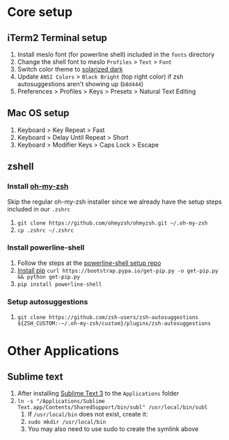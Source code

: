 # Core setup
## iTerm2 Terminal setup
1. Install meslo font (for powerline shell) included in the `fonts` directory
1. Change the shell font to meslo `Profiles` > `Text` > `Font`
1. Switch color theme to [solarized dark](https://github.com/altercation/solarized/tree/master/iterm2-colors-solarized)
1. Update `ANSI Colors` > `Black Bright` (top right color) if zsh autosuggestions aren't showing up (`b8d444`)
1. Preferences > Profiles > Keys > Presets > Natural Text Editing

## Mac OS setup
1. Keyboard > Key Repeat > Fast
1. Keyboard > Delay Until Repeat > Short
1. Keyboard > Modifier Keys > Caps Lock > Escape

## zshell
### Install [oh-my-zsh](https://ohmyz.sh/)
Skip the regular oh-my-zsh installer since we already have the setup steps included in our `.zshrc`

1. `git clone https://github.com/ohmyzsh/ohmyzsh.git ~/.oh-my-zsh`
2. `cp .zshrc ~/.zshrc`

### Install powerline-shell
1. Follow the steps at the [powerline-shell setup repo](https://github.com/b-ryan/powerline-shell#setup)
1. [Install pip](https://pip.pypa.io/en/stable/installing/) `curl https://bootstrap.pypa.io/get-pip.py -o get-pip.py && python get-pip.py`
1. `pip install powerline-shell`

### Setup autosuggestions
1.  `git clone https://github.com/zsh-users/zsh-autosuggestions ${ZSH_CUSTOM:-~/.oh-my-zsh/custom}/plugins/zsh-autosuggestions`

# Other Applications
## Sublime text
1. After installing [Sublime Text 3](https://www.sublimetext.com/3) to the `Applications` folder
1. `ln -s "/Applications/Sublime Text.app/Contents/SharedSupport/bin/subl" /usr/local/bin/subl`
   1. If `/usr/local/bin` does not exist, create it:
   1. `sudo mkdir /usr/local/bin`
   1. You may also need to use sudo to create the symlink above
